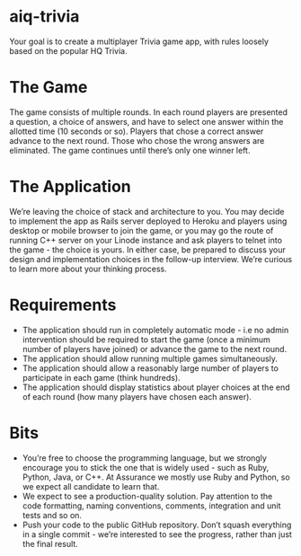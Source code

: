 # aiq-trivia

Your goal is to create a multiplayer Trivia game app, with rules loosely based on the popular HQ Trivia.
# The Game
The game consists of multiple rounds. In each round players are presented a question, a choice of answers, and have to select one answer within the allotted time (10 seconds or so). Players that chose a correct answer advance to the next round. Those who chose the wrong answers are eliminated. The game continues until there’s only one winner left.
# The Application
We’re leaving the choice of stack and architecture to you. You may decide to implement the app as Rails server deployed to Heroku and players using desktop or mobile browser to join the game, or you may go the route of running C++ server on your Linode instance and ask players to telnet into the game - the choice is yours.
In either case, be prepared to discuss your design and implementation choices in the follow-up interview. We’re curious to learn more about your thinking process.
# Requirements
+	The application should run in completely automatic mode - i.e no admin intervention should be required to start the game (once a minimum number of players have joined) or advance the game to the next round.
+	The application should allow running multiple games simultaneously.
+	The application should allow a reasonably large number of players to participate in each game (think hundreds).
+	The application should display statistics about player choices at the end of each round (how many players have chosen each answer).
# Bits
+	You’re free to choose the programming language, but we strongly encourage you to stick the one that is widely used - such as Ruby, Python, Java, or C++. At Assurance we mostly use Ruby and Python, so we expect all candidate to learn that.
+	We expect to see a production-quality solution. Pay attention to the code formatting, naming conventions, comments, integration and unit tests and so on.
+	Push your code to the public GitHub repository. Don’t squash everything in a single commit - we’re interested to see the progress, rather than just the final result.

